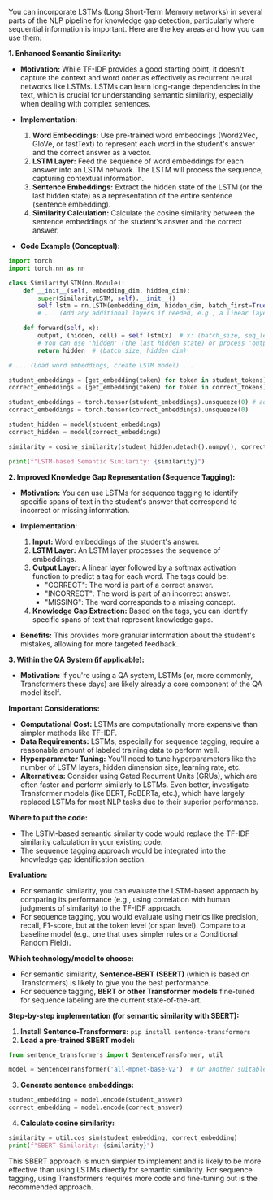You can incorporate LSTMs (Long Short-Term Memory networks) in several parts of the NLP pipeline for knowledge gap detection, particularly where sequential information is important. Here are the key areas and how you can use them:

**1. Enhanced Semantic Similarity:**

* **Motivation:** While TF-IDF provides a good starting point, it doesn't capture the context and word order as effectively as recurrent neural networks like LSTMs.  LSTMs can learn long-range dependencies in the text, which is crucial for understanding semantic similarity, especially when dealing with complex sentences.

* **Implementation:**
    1. **Word Embeddings:** Use pre-trained word embeddings (Word2Vec, GloVe, or fastText) to represent each word in the student's answer and the correct answer as a vector.
    2. **LSTM Layer:** Feed the sequence of word embeddings for each answer into an LSTM network. The LSTM will process the sequence, capturing contextual information.
    3. **Sentence Embeddings:** Extract the hidden state of the LSTM (or the last hidden state) as a representation of the entire sentence (sentence embedding).
    4. **Similarity Calculation:** Calculate the cosine similarity between the sentence embeddings of the student's answer and the correct answer.

* **Code Example (Conceptual):**

```python
import torch
import torch.nn as nn

class SimilarityLSTM(nn.Module):
    def __init__(self, embedding_dim, hidden_dim):
        super(SimilarityLSTM, self).__init__()
        self.lstm = nn.LSTM(embedding_dim, hidden_dim, batch_first=True) # batch_first for easier data handling
        # ... (Add any additional layers if needed, e.g., a linear layer for classification)

    def forward(self, x):
        output, (hidden, cell) = self.lstm(x)  # x: (batch_size, seq_len, embedding_dim)
        # You can use 'hidden' (the last hidden state) or process 'output' further
        return hidden  # (batch_size, hidden_dim)

# ... (Load word embeddings, create LSTM model) ...

student_embeddings = [get_embedding(token) for token in student_tokens] # get_embedding is a function to get word embedding for a token
correct_embeddings = [get_embedding(token) for token in correct_tokens]

student_embeddings = torch.tensor(student_embeddings).unsqueeze(0) # add a batch dimension
correct_embeddings = torch.tensor(correct_embeddings).unsqueeze(0)

student_hidden = model(student_embeddings)
correct_hidden = model(correct_embeddings)

similarity = cosine_similarity(student_hidden.detach().numpy(), correct_hidden.detach().numpy())

print(f"LSTM-based Semantic Similarity: {similarity}")
```

**2. Improved Knowledge Gap Representation (Sequence Tagging):**

* **Motivation:** You can use LSTMs for sequence tagging to identify specific spans of text in the student's answer that correspond to incorrect or missing information.

* **Implementation:**
    1. **Input:**  Word embeddings of the student's answer.
    2. **LSTM Layer:**  An LSTM layer processes the sequence of embeddings.
    3. **Output Layer:** A linear layer followed by a softmax activation function to predict a tag for each word. The tags could be:
        * "CORRECT": The word is part of a correct answer.
        * "INCORRECT": The word is part of an incorrect answer.
        * "MISSING": The word corresponds to a missing concept.
    4. **Knowledge Gap Extraction:** Based on the tags, you can identify specific spans of text that represent knowledge gaps.

* **Benefits:** This provides more granular information about the student's mistakes, allowing for more targeted feedback.

**3. Within the QA System (if applicable):**

* **Motivation:** If you're using a QA system, LSTMs (or, more commonly, Transformers these days) are likely already a core component of the QA model itself.

**Important Considerations:**

* **Computational Cost:** LSTMs are computationally more expensive than simpler methods like TF-IDF.
* **Data Requirements:** LSTMs, especially for sequence tagging, require a reasonable amount of labeled training data to perform well.
* **Hyperparameter Tuning:** You'll need to tune hyperparameters like the number of LSTM layers, hidden dimension size, learning rate, etc.
* **Alternatives:**  Consider using Gated Recurrent Units (GRUs), which are often faster and perform similarly to LSTMs.  Even better, investigate Transformer models (like BERT, RoBERTa, etc.), which have largely replaced LSTMs for most NLP tasks due to their superior performance.

**Where to put the code:**

* The LSTM-based semantic similarity code would replace the TF-IDF similarity calculation in your existing code.
* The sequence tagging approach would be integrated into the knowledge gap identification section.

**Evaluation:**

* For semantic similarity, you can evaluate the LSTM-based approach by comparing its performance (e.g., using correlation with human judgments of similarity) to the TF-IDF approach.
* For sequence tagging, you would evaluate using metrics like precision, recall, F1-score, but at the token level (or span level).  Compare to a baseline model (e.g., one that uses simpler rules or a Conditional Random Field).

**Which technology/model to choose:**

* For semantic similarity, **Sentence-BERT (SBERT)** (which is based on Transformers) is likely to give you the best performance.
* For sequence tagging, **BERT or other Transformer models** fine-tuned for sequence labeling are the current state-of-the-art.

**Step-by-step implementation (for semantic similarity with SBERT):**

1. **Install Sentence-Transformers:** `pip install sentence-transformers`
2. **Load a pre-trained SBERT model:**

```python
from sentence_transformers import SentenceTransformer, util

model = SentenceTransformer('all-mpnet-base-v2')  # Or another suitable model
```

3. **Generate sentence embeddings:**

```python
student_embedding = model.encode(student_answer)
correct_embedding = model.encode(correct_answer)
```

4. **Calculate cosine similarity:**

```python
similarity = util.cos_sim(student_embedding, correct_embedding)
print(f"SBERT Similarity: {similarity}")
```

This SBERT approach is much simpler to implement and is likely to be more effective than using LSTMs directly for semantic similarity.  For sequence tagging, using Transformers requires more code and fine-tuning but is the recommended approach.
